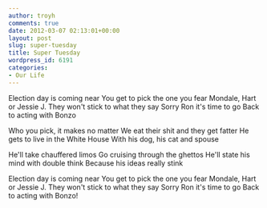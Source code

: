 ```yaml
---
author: troyh
comments: true
date: 2012-03-07 02:13:01+00:00
layout: post
slug: super-tuesday
title: Super Tuesday
wordpress_id: 6191
categories:
- Our Life
---
```


Election day is coming near
You get to pick the one you fear
Mondale, Hart or Jessie J.
They won't stick to what they say
Sorry Ron it's time to go
Back to acting with Bonzo

Who you pick, it makes no matter
We eat their shit and they get fatter
He gets to live in the White House
With his dog, his cat and spouse

He'll take chauffered limos
Go cruising through the ghettos
He'll state his mind with double think
Because his ideas really stink

Election day is coming near
You get to pick the one you fear
Mondale, Hart or Jessie J.
They won't stick to what they say
Sorry Ron it's time to go
Back to acting with Bonzo!
